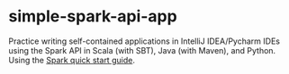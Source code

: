 # simple-spark-api-app
Practice writing self-contained applications in IntelliJ IDEA/Pycharm IDEs using the Spark API in Scala (with SBT), Java (with Maven), and Python. Using the <a href="https://spark.apache.org/docs/1.2.0/quick-start.html" target=_>Spark quick start guide</a>.